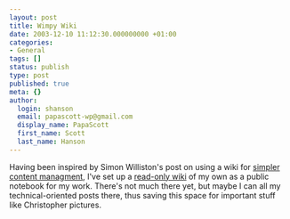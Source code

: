 ```yaml
---
layout: post
title: Wimpy Wiki
date: 2003-12-10 11:12:30.000000000 +01:00
categories:
- General
tags: []
status: publish
type: post
published: true
meta: {}
author:
  login: shanson
  email: papascott-wp@gmail.com
  display_name: PapaScott
  first_name: Scott
  last_name: Hanson
---
```

<p>Having been inspired by Simon Williston's post on using a wiki for <a title="Simon Willison: Simpler content managment" href="http://simon.incutio.com/archive/2003/12/05/simple">simpler content managment</a>, I've set up a <a title="PapaScottWiki" href="https://www.papascott.de/tavi/">read-only wiki</a> of my own as a public notebook for my work. There's not much there yet, but maybe I can all my technical-oriented posts there, thus saving this space for important stuff like Christopher pictures.</p>
